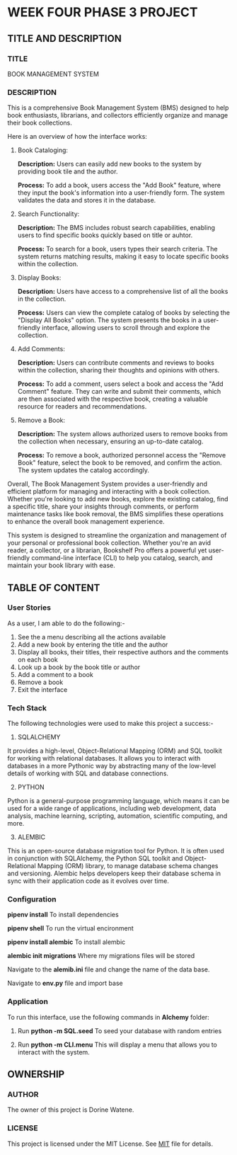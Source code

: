 # WEEK FOUR PHASE 3 PROJECT

## TITLE AND DESCRIPTION

### TITLE
BOOK MANAGEMENT SYSTEM

### DESCRIPTION
This is a comprehensive Book Management System (BMS) designed to help book enthusiasts, librarians, and collectors efficiently organize and manage their book collections. 



Here is an overview of how the interface works:

1. Book Cataloging: 

    <strong>Description:</strong> Users can easily add new books to the system by providing book tile and the author.
    
    <strong>Process:</strong> To add a book, users access the "Add Book" feature, where they input the book's information into a user-friendly form. The system validates the data and stores it in the database.

2. Search Functionality: 

    <strong>Description:</strong> The BMS includes robust search capabilities, enabling users to find specific books quickly based on title or auhtor.

    <strong>Process:</strong> To search for a book, users types their search criteria. The system returns matching results, making it easy to locate specific books within the collection.

3. Display Books: 

    <strong>Description:</strong> Users have access to a comprehensive list of all the books in the collection.

    <strong>Process:</strong> Users can view the complete catalog of books by selecting the "Display All Books" option. The system presents the books in a user-friendly interface, allowing users to scroll through and explore the collection.

4. Add Comments: 

    <strong>Description:</strong> Users can contribute comments and reviews to books within the collection, sharing their thoughts and opinions with others.

    <strong>Process:</strong> To add a comment, users select a book and access the "Add Comment" feature. They can write and submit their comments, which are then associated with the respective book, creating a valuable resource for readers and recommendations.

5. Remove a Book:

    <strong>Description:</strong> The system allows authorized users to remove books from the collection when necessary, ensuring an up-to-date catalog.

    <strong>Process:</strong> To remove a book, authorized personnel access the "Remove Book" feature, select the book to be removed, and confirm the action. The system updates the catalog accordingly.

Overall, The Book Management System provides a user-friendly and efficient platform for managing and interacting with a book collection. Whether you're looking to add new books, explore the existing catalog, find a specific title, share your insights through comments, or perform maintenance tasks like book removal, the BMS simplifies these operations to enhance the overall book management experience.

This system is designed to streamline the organization and management of your personal or professional book collection. Whether you're an avid reader, a collector, or a librarian, Bookshelf Pro offers a powerful yet user-friendly command-line interface (CLI) to help you catalog, search, and maintain your book library with ease.



## TABLE OF CONTENT

### User Stories
As a user, I am able to do the following:-

1. See the a menu describing all the actions available
2. Add a new book by entering the title and the author
3. Display all books, their titles, their respective authors and the comments on each book
4. Look up a book by the book title or author
5. Add a comment to a book
6. Remove a book
7. Exit the interface


### Tech Stack
The following technologies were used to make this project a success:-

1. SQLALCHEMY

It provides a high-level, Object-Relational Mapping (ORM) and SQL toolkit for working with relational databases. It allows you to interact with databases in a more Pythonic way by abstracting many of the low-level details of working with SQL and database connections.

2. PYTHON

Python is a general-purpose programming language, which means it can be used for a wide range of applications, including web development, data analysis, machine learning, scripting, automation, scientific computing, and more.

3. ALEMBIC

This is an open-source database migration tool for Python. It is often used in conjunction with SQLAlchemy, the Python SQL toolkit and Object-Relational Mapping (ORM) library, to manage database schema changes and versioning. Alembic helps developers keep their database schema in sync with their application code as it evolves over time.


### Configuration
<strong>pipenv install</strong> 
To install dependencies

<strong>pipenv shell</strong>
To run the virtual encironment

<strong>pipenv install alembic</strong>
To install alembic

<strong>alembic init migrations</strong>
Where my migrations files will be stored

Navigate to the <strong>alemib.ini</strong> file and change the name of the data base.

Navigate to <strong>env.py</strong> file and import base


### Application
To run this interface, use the following commands in <strong>Alchemy</strong> folder:
1. Run <strong>python -m SQL.seed</strong>
To seed your database with random entries

2. Run <strong>python -m CLI.menu</strong>
This will display a menu that allows you to interact with the system.





## OWNERSHIP

### AUTHOR
The owner of this project is Dorine Watene.

### LICENSE 
This project is licensed under the MIT License. See <a href='https://choosealicense.com/licenses/mit/'>MIT</a> file for details.
